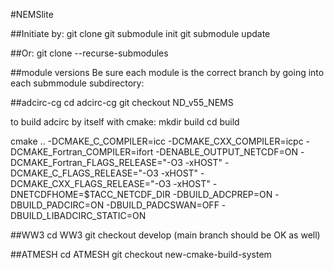 #NEMSlite

##Initiate by:
git clone <NEMSlite url>
git submodule init
git submodule update

##Or:
git clone --recurse-submodules <NEMSlite url>

##module versions
Be sure each module is the correct branch by going into each submmodule subdirectory:

##adcirc-cg
cd adcirc-cg
git checkout ND_v55_NEMS

to build adcirc by itself with cmake:
mkdir build
cd build

cmake .. -DCMAKE_C_COMPILER=icc -DCMAKE_CXX_COMPILER=icpc -DCMAKE_Fortran_COMPILER=ifort -DENABLE_OUTPUT_NETCDF=ON -DCMAKE_Fortran_FLAGS_RELEASE="-O3 -xHOST" -DCMAKE_C_FLAGS_RELEASE="-O3 -xHOST" -DCMAKE_CXX_FLAGS_RELEASE="-O3 -xHOST" -DNETCDFHOME=$TACC_NETCDF_DIR -DBUILD_ADCPREP=ON -DBUILD_PADCIRC=ON -DBUILD_PADCSWAN=OFF -DBUILD_LIBADCIRC_STATIC=ON

##WW3
cd WW3
git checkout develop (main branch should be OK as well)

##ATMESH
cd ATMESH
git checkout new-cmake-build-system
